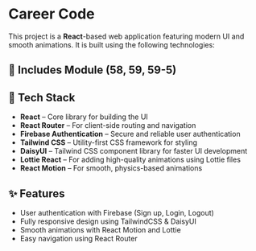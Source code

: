 # Career Code

This project is a **React**-based web application featuring modern UI and smooth animations. It is built using the following technologies:

## 📖 Includes Module (58, 59, 59-5)

## 🚀 Tech Stack

- **React** – Core library for building the UI
- **React Router** – For client-side routing and navigation
- **Firebase Authentication** – Secure and reliable user authentication
- **Tailwind CSS** – Utility-first CSS framework for styling
- **DaisyUI** – Tailwind CSS component library for faster UI development
- **Lottie React** – For adding high-quality animations using Lottie files
- **React Motion** – For smooth, physics-based animations

## ✨ Features

- User authentication with Firebase (Sign up, Login, Logout)
- Fully responsive design using TailwindCSS & DaisyUI
- Smooth animations with React Motion and Lottie
- Easy navigation using React Router
